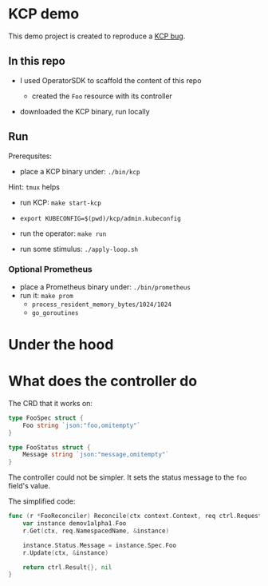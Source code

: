 # KCP demo

This demo project is created to reproduce a [KCP bug](https://github.com/kcp-dev/kcp/issues/3016).

## In this repo

- I used OperatorSDK to scaffold the content of this repo
  - created the `Foo` resource with its controller

- downloaded the KCP binary, run locally

## Run

Prerequsites:
- place a KCP binary under: `./bin/kcp`

Hint: `tmux` helps

- run KCP: `make start-kcp`
- `export KUBECONFIG=$(pwd)/kcp/admin.kubeconfig`
- run the operator: `make run`

- run some stimulus: `./apply-loop.sh`

### Optional Prometheus

- place a Prometheus binary under: `./bin/prometheus`
- run it: `make prom`
  - `process_resident_memory_bytes/1024/1024`
  - `go_goroutines`


# Under the hood

# What does the controller do

The CRD that it works on:

```go
type FooSpec struct {
	Foo string `json:"foo,omitempty"`
}

type FooStatus struct {
	Message string `json:"message,omitempty"`
}
```

The controller could not be simpler.
It sets the status message to the `foo` field's value.

The simplified code:

```go
func (r *FooReconciler) Reconcile(ctx context.Context, req ctrl.Request) (ctrl.Result, error) {
    var instance demov1alpha1.Foo
    r.Get(ctx, req.NamespacedName, &instance)

    instance.Status.Message = instance.Spec.Foo
    r.Update(ctx, &instance)

    return ctrl.Result{}, nil
}
```
